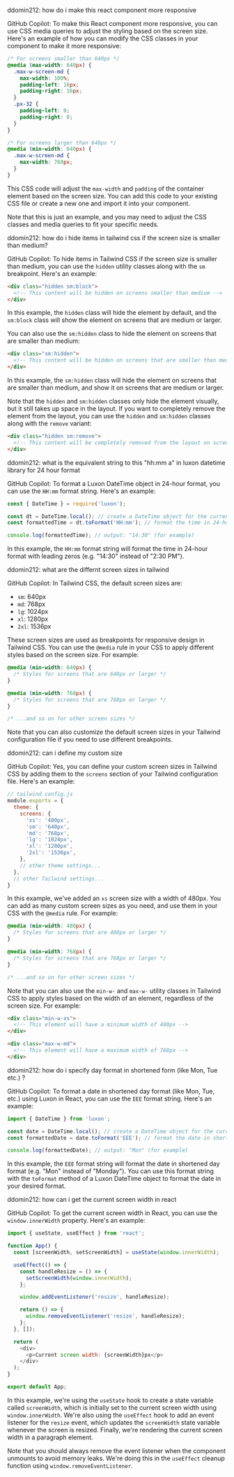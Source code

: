 ddomin212: how do i make this react component more responsive

GitHub Copilot: To make this React component more responsive, you can use CSS media queries to adjust the styling based on the screen size. Here's an example of how you can modify the CSS classes in your component to make it more responsive:

```css
/* For screens smaller than 640px */
@media (max-width: 640px) {
  .max-w-screen-md {
    max-width: 100%;
    padding-left: 16px;
    padding-right: 16px;
  }
  .px-32 {
    padding-left: 0;
    padding-right: 0;
  }
}

/* For screens larger than 640px */
@media (min-width: 640px) {
  .max-w-screen-md {
    max-width: 768px;
  }
}
```

This CSS code will adjust the `max-width` and `padding` of the container element based on the screen size. You can add this code to your existing CSS file or create a new one and import it into your component.

Note that this is just an example, and you may need to adjust the CSS classes and media queries to fit your specific needs.

ddomin212: how do i hide items in tailwind css if the screen size is smaller than medium?

GitHub Copilot: To hide items in Tailwind CSS if the screen size is smaller than medium, you can use the `hidden` utility classes along with the `sm` breakpoint. Here's an example:

```html
<div class="hidden sm:block">
  <!-- This content will be hidden on screens smaller than medium -->
</div>
```

In this example, the `hidden` class will hide the element by default, and the `sm:block` class will show the element on screens that are medium or larger.

You can also use the `sm:hidden` class to hide the element on screens that are smaller than medium:

```html
<div class="sm:hidden">
  <!-- This content will be hidden on screens that are smaller than medium -->
</div>
```

In this example, the `sm:hidden` class will hide the element on screens that are smaller than medium, and show it on screens that are medium or larger.

Note that the `hidden` and `sm:hidden` classes only hide the element visually, but it still takes up space in the layout. If you want to completely remove the element from the layout, you can use the `hidden` and `sm:hidden` classes along with the `remove` variant:

```html
<div class="hidden sm:remove">
  <!-- This content will be completely removed from the layout on screens that are smaller than medium -->
</div>
```

ddomin212: what is the equivalent string to this "hh:mm a" in luxon datetime library for 24 hour format

GitHub Copilot: To format a Luxon DateTime object in 24-hour format, you can use the `HH:mm` format string. Here's an example:

```javascript
const { DateTime } = require('luxon');

const dt = DateTime.local(); // create a DateTime object for the current date and time
const formattedTime = dt.toFormat('HH:mm'); // format the time in 24-hour format

console.log(formattedTime); // output: "14:30" (for example)
```

In this example, the `HH:mm` format string will format the time in 24-hour format with leading zeros (e.g. "14:30" instead of "2:30 PM").

ddomin212: what are the differnt screen sizes in tailwind

GitHub Copilot: In Tailwind CSS, the default screen sizes are:

- `sm`: 640px
- `md`: 768px
- `lg`: 1024px
- `xl`: 1280px
- `2xl`: 1536px

These screen sizes are used as breakpoints for responsive design in Tailwind CSS. You can use the `@media` rule in your CSS to apply different styles based on the screen size. For example:

```css
@media (min-width: 640px) {
  /* Styles for screens that are 640px or larger */
}

@media (min-width: 768px) {
  /* Styles for screens that are 768px or larger */
}

/* ...and so on for other screen sizes */
```

Note that you can also customize the default screen sizes in your Tailwind configuration file if you need to use different breakpoints.

ddomin212: can i define my custom size

GitHub Copilot: Yes, you can define your custom screen sizes in Tailwind CSS by adding them to the `screens` section of your Tailwind configuration file. Here's an example:

```javascript
// tailwind.config.js
module.exports = {
  theme: {
    screens: {
      'xs': '480px',
      'sm': '640px',
      'md': '768px',
      'lg': '1024px',
      'xl': '1280px',
      '2xl': '1536px',
    },
    // other theme settings...
  },
  // other Tailwind settings...
}
```

In this example, we've added an `xs` screen size with a width of 480px. You can add as many custom screen sizes as you need, and use them in your CSS with the `@media` rule. For example:

```css
@media (min-width: 480px) {
  /* Styles for screens that are 480px or larger */
}

@media (min-width: 768px) {
  /* Styles for screens that are 768px or larger */
}

/* ...and so on for other screen sizes */
```

Note that you can also use the `min-w-` and `max-w-` utility classes in Tailwind CSS to apply styles based on the width of an element, regardless of the screen size. For example:

```html
<div class="min-w-xs">
  <!-- This element will have a minimum width of 480px -->
</div>

<div class="max-w-md">
  <!-- This element will have a maximum width of 768px -->
</div>
```

ddomin212: how do i specify day format in shortened form (like Mon, Tue etc.) ?

GitHub Copilot: To format a date in shortened day format (like Mon, Tue, etc.) using Luxon in React, you can use the `EEE` format string. Here's an example:

```javascript
import { DateTime } from 'luxon';

const date = DateTime.local(); // create a DateTime object for the current date and time
const formattedDate = date.toFormat('EEE'); // format the date in shortened day format

console.log(formattedDate); // output: "Mon" (for example)
```

In this example, the `EEE` format string will format the date in shortened day format (e.g. "Mon" instead of "Monday"). You can use this format string with the `toFormat` method of a Luxon DateTime object to format the date in your desired format.

ddomin212: how can i get the current screen width in react

GitHub Copilot: To get the current screen width in React, you can use the `window.innerWidth` property. Here's an example:

```javascript
import { useState, useEffect } from 'react';

function App() {
  const [screenWidth, setScreenWidth] = useState(window.innerWidth);

  useEffect(() => {
    const handleResize = () => {
      setScreenWidth(window.innerWidth);
    };

    window.addEventListener('resize', handleResize);

    return () => {
      window.removeEventListener('resize', handleResize);
    };
  }, []);

  return (
    <div>
      <p>Current screen width: {screenWidth}px</p>
    </div>
  );
}

export default App;
```

In this example, we're using the `useState` hook to create a state variable called `screenWidth`, which is initially set to the current screen width using `window.innerWidth`. We're also using the `useEffect` hook to add an event listener for the `resize` event, which updates the `screenWidth` state variable whenever the screen is resized. Finally, we're rendering the current screen width in a paragraph element.

Note that you should always remove the event listener when the component unmounts to avoid memory leaks. We're doing this in the `useEffect` cleanup function using `window.removeEventListener`.